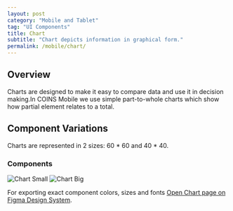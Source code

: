 ```yaml
---
layout: post
category: "Mobile and Tablet"
tag: "UI Components"
title: Chart
subtitle: "Chart depicts information in graphical form."
permalink: /mobile/chart/
---
```


## Overview
Charts are designed to make it easy to compare data and use it in decision making.In COINS Mobile we use simple part-to-whole charts which show how partial element relates to a total.

## Component Variations
Charts are represented in 2 sizes: 60 * 60 and 40 * 40.

### Components

![Chart Small]({{site.baseurl}}/img/Mobile_Chart_40.png) 
![Chart Big]({{site.baseurl}}/img/Mobile_Chart_60.png) 

For exporting exact component colors, sizes and fonts [Open Chart page on Figma Design System](https://www.figma.com/file/TwQ8GcLuodWXegpAArH1RC/Draft-mobile-components?node-id=995%3A18202&t=74WkjHYzoIotFeq3-1).
